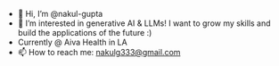- 👋 Hi, I’m @nakul-gupta
- 👀 I’m interested in generative AI & LLMs! I want to grow my skills and build the applications of the future :)
- Currently @ Aiva Health in LA
- 📫 How to reach me: nakulg333@gmail.com

<!---
nakul-gupta/nakul-gupta is a ✨ special ✨ repository because its `README.md` (this file) appears on your GitHub profile.
You can click the Preview link to take a look at your changes.
--->
